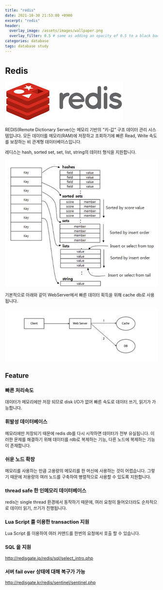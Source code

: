 ```yaml
---
title: "redis"
date: 2021-10-30 21:53:00 +0900
excerpt: "redis"
header:
  overlay_image: /assets/images/wallpaper.png
  overlay_filter: 0.5 # same as adding an opacity of 0.5 to a black background
categories: database
tags: database study
---
```

Redis
=============

![Redis](/assets/images/redis.png)

REDIS(Remote Dictionary Server)는 메모리 기반의 “키-값” 구조 데이터 관리 시스템입니다. 모든 데이터를 메모리(RAM)에 저장하고 조회하기에 빠른 Read, Write 속도를 보장하는 비 관계형 데이터베이스입니다.

레디스는 hash, sorted set, set, list, string의 데이터 형식을 지원합니다.

![Redis_example](/assets/images/redis_example.jpeg)

기본적으로 아래와 같이 WebServer에서 빠른 데이터 획득을 위해 cache db로 사용됩니다.

![Redis_usecase](/assets/images/redis_use_case.png)

## Feature

### 빠른 처리속도

데이터가 메모리에만 저장 되므로 disk I/O가 없어 빠른 속도로 데이터 쓰기, 읽기가 가능합니다.

### 휘발성 데이터베이스

메모리에만 저장되기 때문에 redis db를 다시 시작하면 데이터가 전부 유실됩니다. 이러한 문제를 해결하기 위해 데이터를 rdb로 복제하는 기능, 다른 노드에 복제하는 기능이 존재합니다.

### 쉬운 노드 확장

메모리를 사용하는 만큼 고용량의 메모리를 한 머신에 사용하는 것이 어렵습니다. 그렇기 때문에 저용량의 여러 노드를 구축하여 병렬적으로 사용할 수 있도록 지원합니다. 

### thread safe 한 인메모리 데이터베이스

redis는 single thread 환경에서 동작하기 때문에, 여러 요청이 들어오더라도 순차적으로 데이터 읽기, 쓰기가 진행됩니다.

### Lua Script 를 이용한 transaction 지원

Lua Script 를 이용하여 여러 커맨드를 한번의 요청에서 호출 할 수 있습니다.

### SQL 을 지원

http://redisgate.jp/redis/sql/select_intro.php

### 서버 fail over 상태에 대해 복구가 가능

http://redisgate.kr/redis/sentinel/sentinel.php


